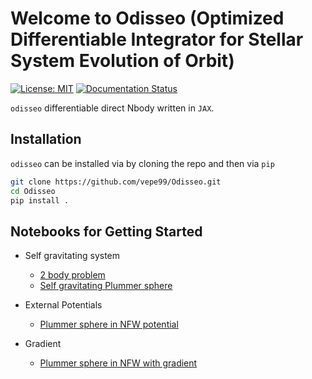 # Welcome to Odisseo (Optimized Differentiable Integrator for Stellar System Evolution of Orbit)

[![License: MIT](https://img.shields.io/badge/License-MIT-yellow.svg)](https://opensource.org/licenses/MIT)
[![Documentation Status](https://readthedocs.org/projects/odisseo/badge/?version=latest)](https://odisseo.readthedocs.io/en/latest/?badge=latest)


`odisseo` differentiable direct Nbody written in `JAX`.



## Installation

`odisseo` can be installed via by cloning the repo and then via `pip`

```bash
git clone https://github.com/vepe99/Odisseo.git
cd Odisseo
pip install .
```


## Notebooks for Getting Started

- Self gravitating system
    - [2 body problem](notebooks/2body.ipynb)
    - [Self gravitating Plummer sphere](notebooks/Plummer.ipynb)

- External Potentials
    - [Plummer sphere in NFW potential](notebooks/Plummer_in_NFWpotential.ipynb)

- Gradient
    - [Plummer sphere in NFW with gradient](notebooks/gradient_test/grad_NFW_Potential.ipynb)
